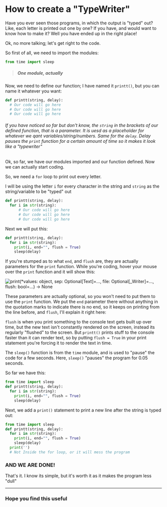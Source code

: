 # How to create a "TypeWriter"

Have you ever seen those programs, in which the output is "typed" out? Like, each letter is printed out one by one? If you have, and would want to know how to make it? Well you have ended up in the right place!



Ok, no more talking; let's get right to the code.

So first of all, we need to import the modules:

```py
from time import sleep
```
> ##### One module, actually

Now, we need to define our function; I have named it `printt()`, but you can name it whatever you want:
```py
def printt(string, delay):
  # Our code will go here
  # Our code will go here
  # Our code will go here
```

>
###### If you have noticed so far but don't know, the `string` in the brackets of our defined function, that is a parameter. It is uesd as a placeholder for whatever we qant variables/string/numbers. Same for the `delay`. Delay pauses the `print` function for a certain amount of time so it makes it look like a "typewriter"

Ok, so far, we have our modules imported and our function defined. Now we can actually start coding.

So, we need a `for` loop to print out every letter.

I will be using the letter `i` for every character in the string and `string` as the string/variable to be "typed" out
```py
def printt(string, delay):
  for i in str(string):
      # Our code will go here
      # Our code will go here
      # Our code will go here      
```

Next we will put this:
```py
def printt(string, delay):
  for i in str(string):
    print(i, end="", flush = True)
    sleep(delay)
```
If you're stumped as to what `end`, and `flush` are, they are actually parameters for the `print` function. While you're coding, hover your mouse over the `print` function and it will show this:

![print(*values: object, sep: Optional[Text]=..., file: Optional[_Writer]=..., flush: bool=...) -> None](https://storage.googleapis.com/replit/images/1623958494856_21cabdf7e060682043683b0933acc4af.png)

These parameters are actually optional, so you won't need to put them to use the `print` function.
We put the `end` parameter there without anything in the quotation marks to indicate there is no end, so it keeps on printing from the line before, and `flush`, I'll explain it right here:

`flush` is when you print something to the console text gets built up over time, but the new text isn't constantly rendered on the screen, instead its regularly "flushed" to the screen.
But `printt()` prints stuff to the console faster than it can render text, so by putting `flush = True` in your print statement you're forcing it to render the text in time.



The `sleep()` function is from the `time` module, and is used to "pause" the code for a few seconds. Here, `sleep()` "pauses" the program for 0.05 seconds.

So far we have this:
```py
from time import sleep
def printt(string, delay):
  for i in str(string):
    print(i, end="", flush = True)
    sleep(delay)
```
Next, we add a `print()` statement to print a new line after the string is typed out:

```py
from time import sleep
def printt(string, delay):
  for i in str(string):
    print(i, end="", flush = True)
    sleep(delay)
  print('')
  # Not Inside the for loop, or it will mess the program
```
### AND WE ARE DONE!

That's it. I know its simple, but it's worth it as it makes the program less "dull"
***


### Hope you find this useful

